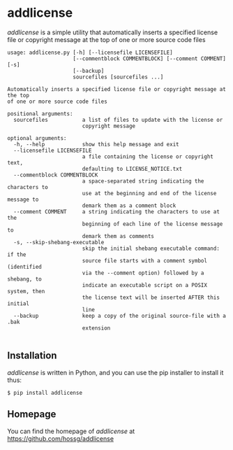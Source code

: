 # addlicense 

*addlicense* is a simple utility that automatically inserts a specified license file or copyright message at the top of one or more source code files

```
usage: addlicense.py [-h] [--licensefile LICENSEFILE]
                     [--commentblock COMMENTBLOCK] [--comment COMMENT] [-s]
                     [--backup]
                     sourcefiles [sourcefiles ...]

Automatically inserts a specified license file or copyright message at the top
of one or more source code files

positional arguments:
  sourcefiles           a list of files to update with the license or
                        copyright message

optional arguments:
  -h, --help            show this help message and exit
  --licensefile LICENSEFILE
                        a file containing the license or copyright text,
                        defaulting to LICENSE_NOTICE.txt
  --commentblock COMMENTBLOCK
                        a space-separated string indicating the characters to
                        use at the beginning and end of the license message to
                        demark them as a comment block
  --comment COMMENT     a string indicating the characters to use at the
                        beginning of each line of the license message to
                        demark them as comments
  -s, --skip-shebang-executable
                        skip the initial shebang executable command: if the
                        source file starts with a comment symbol (identified
                        via the --comment option) followed by a shebang, to
                        indicate an executable script on a POSIX system, then
                        the license text will be inserted AFTER this initial
                        line
  --backup              keep a copy of the original source-file with a .bak
                        extension


```

## Installation

*addlicense* is written in Python, and you can use the pip installer to install it thus:
```
$ pip install addlicense
```
## Homepage

You can find the homepage of *addlicense* at https://github.com/hossg/addlicense
